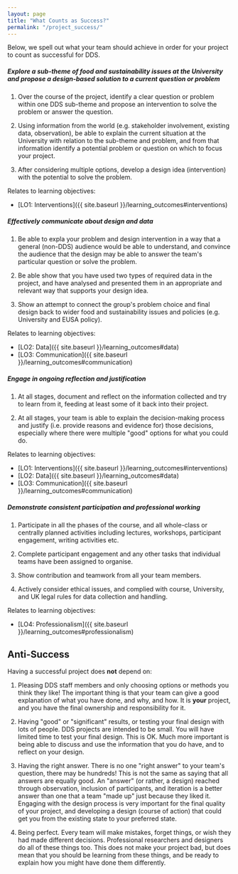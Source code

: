 ```yaml
---
layout: page
title: "What Counts as Success?"
permalink: "/project_success/"
---
```


Below, we spell out what your team should achieve in order for your project to count as successful for DDS.

##### Explore a sub-theme of food and sustainability issues at the University and propose a design-based solution to a current question or problem


1. Over the course of the project, identify a clear question or problem within one DDS 
sub-theme and propose an intervention to solve the problem or answer the question. 

2. Using information from the world (e.g. stakeholder involvement, existing data, observation), be able to explain the current situation at the University with relation to the sub-theme and 
problem, and from that information identify a potential problem or question on which to focus your 
project.

3. After considering multiple options, develop a design idea (intervention) with the 
potential to solve the problem. 

Relates to learning objectives:

* [LO1: Interventions]({{ site.baseurl }}/learning_outcomes#interventions)


##### Effectively communicate about design and data

1. Be able to expla your problem and design intervention in a way that a general (non-DDS) audience 
would be able to understand, and convince the audience that the design may be able to answer the 
team's particular question or solve the problem.

2. Be able show that you have used two types of required data in the project, and have analysed and 
presented them in an appropriate and relevant way that supports your design idea.

3. Show an attempt to connect the group's problem choice and final design back to wider food and 
sustainability issues and policies (e.g. University and EUSA policy).

Relates to learning objectives:

* [LO2: Data]({{ site.baseurl }}/learning_outcomes#data)
* [LO3: Communication]({{ site.baseurl }}/learning_outcomes#communication)


##### Engage in ongoing reflection and justification

1. At all stages,  document and reflect on the information collected and try to learn from 
it, feeding at least some of it back into their project. 

2. At all stages, your team is able to explain the  decision-making process and justify (i.e. provide 
reasons and evidence for) those decisions, especially where there were multiple "good" options for 
what you could do.

Relates to learning objectives:

* [LO1: Interventions]({{ site.baseurl }}/learning_outcomes#interventions)
* [LO2: Data]({{ site.baseurl }}/learning_outcomes#data)
* [LO3: Communication]({{ site.baseurl }}/learning_outcomes#communication)




##### Demonstrate consistent participation and professional working

1. Participate in all the phases of the course, and all whole-class or centrally planned activities 
including lectures, workshops, participant engagement, writing activities etc.

2. Complete participant engagement and any other tasks that individual teams have been 
assigned to organise.

3. Show contribution and teamwork from all your team members.

4. Actively consider ethical issues, and complied with course, University, and UK legal rules for 
data collection and handling. 

Relates to learning objectives:

* [LO4: Professionalism]({{ site.baseurl }}/learning_outcomes#professionalism)


## Anti-Success

Having a successful project does **not** depend on:

1. Pleasing DDS staff members and only choosing options or methods you think
they like! The  important thing is that your team can give a good explanation
of what you have done, and why,  and how. It is **your** project, and you have
the final ownership and responsibility for it.

2. Having "good" or "significant" results, or testing your final design with
lots of people. DDS  projects are intended to be small. You will have limited
time to test your final design. This is OK. Much more important is being able
to discuss and use the information  that you do have, and to reflect on your
design.

3. Having the right answer. There is no one "right answer" to your team's
question, there may be hundreds! This is not the same as saying that all
answers are equally good. An "answer" (or rather,  a design) reached through
observation, inclusion of participants, and iteration is a better answer than
one that a team "made up" just because they liked it. Engaging with the
design process is very  important for the final quality of your project, and
developing a design (course of action) that could  get you from the existing
state to your preferred state.

4. Being perfect. Every team will make mistakes, forget things, or wish they
had made different  decisions. Professional researchers and designers do all
of these things too. This does not make  your project bad, but does mean that
you should be learning from these things, and be ready to explain how you
might have done them differently. 

